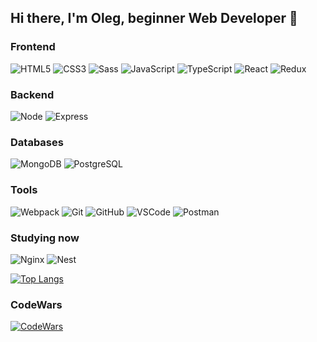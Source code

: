 ## Hi there, I'm Oleg, beginner Web Developer 👋

### Frontend

![HTML5](https://img.shields.io/badge/-HTML5-ff4500?style=flat&logo=html5&logoColor=white)
![CSS3](https://img.shields.io/badge/-CSS3-0000cd?style=flat&logo=CSS3&logoColor=white)
![Sass](https://img.shields.io/badge/-Sass-bf4080?style=flat&logo=Sass&logoColor=white)
![JavaScript](https://img.shields.io/badge/-JavaScript-ffff00?style=flat&logo=JavaScript&logoColor=ff4500)
![TypeScript](https://img.shields.io/badge/-TypeScript-007acc?style=flat&logo=TypeScript&logoColor=ffffff)
![React](https://img.shields.io/badge/-ReactJS-0000cc?style=flat&logo=React&logoColor=white)
![Redux](https://img.shields.io/badge/-Redux-764abc?style=flat&logo=Redux)

### Backend

![Node](https://img.shields.io/badge/-NodeJS-008800?style=flat&logo=Node.js&logoColor=ffffff)
![Express](https://img.shields.io/badge/-ExpressJS-dddd00?style=flat&logo=Node.js&logoColor=ff4400)

### Databases

![MongoDB](https://img.shields.io/badge/-MongoDB-ffff00?style=flat&logo=MongoDB&logoColor=yellow)
![PostgreSQL](https://img.shields.io/badge/-PostgreSQL-0064a5?style=flat&logo=PostgreSQL&logoColor=ffffff)

### Tools

![Webpack](https://img.shields.io/badge/-Webpack-00ffff?style=flat&logo=Webpack&logoColor=blue)
![Git](https://img.shields.io/badge/-Git-ffffff?style=flat&logo=Git&logoColor=critical)
![GitHub](https://img.shields.io/badge/-GitHub-ffffff?style=flat&logo=GitHub&logoColor=black)
![VSCode](https://img.shields.io/badge/-VSCode-000080?style=flat&logo=Visual-studio-code&logoColor=blue)
![Postman](https://img.shields.io/badge/-Postman-303030?style=flat&logo=Postman&logoColor=ef5b25)

### Studying now

![Nginx](https://img.shields.io/badge/-Nginx-008800?style=flat&logo=Nginx&logoColor=ffffff)
![Nest](https://img.shields.io/badge/-Nest-000000?style=flat&logo=NestJs&logoColor=e0234e)

[![Top Langs](https://github-readme-stats.vercel.app/api/top-langs/?username=levineye13&theme=tokyonight)](https://github.com/anuraghazra/github-readme-stats)

### CodeWars

[![CodeWars](https://www.codewars.com/users/Oleg%20Zharov/badges/large)](https://www.codewars.com/users/Oleg%20Zharov)
